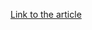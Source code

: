 [Link to the article](https://dissectingmalwa.re/god-save-the-queen-cause-ransom-is-money-savethequeen-encryptor.html)
